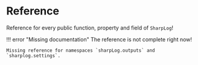 # Reference

Reference for every public function, property and field of `SharpLog`!

!!! error "Missing documentation"
    The reference is not complete right now!

    Missing reference for namespaces `sharpLog.outputs` and `sharplog.settings`.
